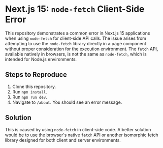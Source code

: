 # Next.js 15: `node-fetch` Client-Side Error

This repository demonstrates a common error in Next.js 15 applications when using `node-fetch` for client-side API calls.  The issue arises from attempting to use the `node-fetch` library directly in a page component without proper consideration for the execution environment. The `fetch` API, available natively in browsers, is not the same as `node-fetch`, which is intended for Node.js environments.

## Steps to Reproduce
1. Clone this repository.
2. Run `npm install`.
3. Run `npm run dev`.
4. Navigate to `/about`. You should see an error message.

## Solution
This is caused by using `node-fetch` in client-side code.  A better solution would be to use the browser's native `fetch` API or another isomorphic fetch library designed for both client and server environments.